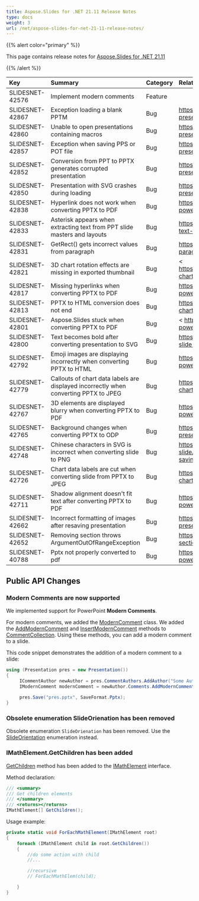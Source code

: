 ```yaml
---
title: Aspose.Slides for .NET 21.11 Release Notes
type: docs
weight: 3
url: /net/aspose-slides-for-net-21-11-release-notes/
---
```


{{% alert color="primary" %}} 

This page contains release notes for [Aspose.Slides for .NET 21.11](https://www.nuget.org/packages/Aspose.Slides.NET/)

{{% /alert %}} 

|**Key**|**Summary**|**Category**|**Related Documentation**|
| :- | :- | :- | :- |
|SLIDESNET-42576|Implement modern comments|Feature|
|SLIDESNET-42867|Exception loading a blank PPTM|Bug|<https://docs.aspose.com/slides/net/open-presentation/>
|SLIDESNET-42860|Unable to open presentations containing macros|Bug|<https://docs.aspose.com/slides/net/open-presentation/>
|SLIDESNET-42857|Exception when saving PPS or POT file |Bug|<https://docs.aspose.com/slides/net/convert-presentation/>
|SLIDESNET-42852|Conversion from PPT to PPTX generates corrupted presentation|Bug|<https://docs.aspose.com/slides/net/convert-presentation/>
|SLIDESNET-42850|Presentation with SVG crashes during loading|Bug|<https://docs.aspose.com/slides/net/open-presentation/>
|SLIDESNET-42838|Hyperlink does not work when converting PPTX to PDF|Bug|<https://docs.aspose.com/slides/net/convert-powerpoint-ppt-and-pptx-to-pdf/>
|SLIDESNET-42833|Asterisk appears when extracting text from PPT slide masters and layouts|Bug|<https://docs.aspose.com/slides/net/extract-text-from-presentation/>
|SLIDESNET-42831|GetRect() gets incorrect values from paragraph|Bug|<https://docs.aspose.com/slides/net/manage-paragraph/>
|SLIDESNET-42821|3D chart rotation effects are missing in exported thumbnail|Bug|< https://docs.aspose.com/slides/net/powerpoint-charts/>
|SLIDESNET-42817|Missing hyperlinks when converting PPTX to PDF|Bug|<https://docs.aspose.com/slides/net/convert-powerpoint-ppt-and-pptx-to-pdf/>
|SLIDESNET-42813|PPTX to HTML conversion does not end|Bug|<https://docs.aspose.com/slides/net/export-chart/>
|SLIDESNET-42801|Aspose.Slides stuck when converting PPTX to PDF|Bug|< https://docs.aspose.com/slides/net/convert-powerpoint-to-pdf/>
|SLIDESNET-42800|Text becomes bold after converting presentation to SVG|Bug|<https://docs.aspose.com/slides/net/render-a-slide-as-an-svg-image/>
|SLIDESNET-42792|Emoji images are displaying incorrectly when converting PPTX to HTML|Bug|<https://docs.aspose.com/slides/net/convert-powerpoint-to-html/>
|SLIDESNET-42779|Callouts of chart data labels are displayed incorrectly when converting PPTX to JPEG|Bug|<https://docs.aspose.com/slides/net/export-chart/>
|SLIDESNET-42767|3D elements are displayed blurry when converting PPTX to PDF|Bug|<https://docs.aspose.com/slides/net/convert-powerpoint-to-pdf/>
|SLIDESNET-42765|Background changes when converting PPTX to ODP|Bug|<https://docs.aspose.com/slides/net/save-presentation/>
|SLIDESNET-42748|Chinese characters in SVG is incorrect when converting slide to PNG|Bug|<https://docs.aspose.com/slides/net/convert-slide/#converting-slides-to-bitmap-and-saving-the-images-in-png>
|SLIDESNET-42726|Chart data labels are cut when converting slide from PPTX to JPEG|Bug|<https://docs.aspose.com/slides/net/export-chart/>
|SLIDESNET-42711|Shadow alignment doesn't fit text after converting PPTX to PDF|Bug|<https://docs.aspose.com/slides/net/convert-powerpoint-to-pdf/>
|SLIDESNET-42662|Incorrect formatting of images after resaving presentation|Bug|<https://docs.aspose.com/slides/net/save-presentation/>
|SLIDESNET-42652|Removing section throws ArgumentOutOfRangeException|Bug|<https://docs.aspose.com/slides/net/slide-section/>
|SLIDESNET-40788|Pptx not properly converted to pdf|Bug|<https://docs.aspose.com/slides/net/convert-powerpoint-ppt-and-pptx-to-pdf/>

## Public API Changes ##

### Modern Comments are now supported ###

We implemented support for PowerPoint **Modern Comments**.

For modern comments, we added the [ModernComment](https://reference.aspose.com/slides/net/aspose.slides/moderncomment) class. We added the [AddModernComment](https://reference.aspose.com/slides/net/aspose.slides/commentcollection/methods/addmoderncomment) and [InsertModernComment](https://reference.aspose.com/slides/net/aspose.slides/commentcollection/methods/insertmoderncomment) methods to [CommentCollection](https://reference.aspose.com/slides/net/aspose.slides/commentcollection). Using these methods, you can add a modern comment to a slide.

This code snippet demonstrates the addition of a modern comment to a slide:

``` csharp
using (Presentation pres = new Presentation())
{
     ICommentAuthor newAuthor = pres.CommentAuthors.AddAuthor("Some Author", "SA");
     IModernComment modernComment = newAuthor.Comments.AddModernComment("This is a modern comment", pres.Slides[0], null, new PointF(100, 100), DateTime.Now);
 
     pres.Save("pres.pptx", SaveFormat.Pptx);
}
```

### Obsolete enumeration SlideOrienation has been removed ###

Obsolete enumeration `SlideOrienation` has been removed. Use the [SlideOrientation](https://reference.aspose.com/slides/net/aspose.slides/slideorientation) enumeration instead.

### IMathElement.GetChildren has been added ###

[GetChildren](https://reference.aspose.com/slides/net/aspose.slides.mathtext/imathelement/methods/getchildren) method has been added to the [IMathElement](https://reference.aspose.com/slides/net/aspose.slides.mathtext/imathelement) interface.

Method declaration:

``` csharp
/// <summary>
/// Get children elements
/// </summary>
/// <returns></returns>
IMathElement[] GetChildren();
```

Usage example:

``` csharp
private static void ForEachMathElement(IMathElement root)
{
    foreach (IMathElement child in root.GetChildren())
    {
        //do some action with child
        //...

        //recursive
        // ForEachMathElem(child);

    }
}
```
